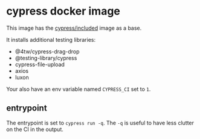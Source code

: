 # cypress docker image

This image has the [cypress/included](https://hub.docker.com/r/cypress/included) image as a base.

It installs additional testing libraries:
- @4tw/cypress-drag-drop
- @testing-library/cypress
- cypress-file-upload
- axios
- luxon

Your also have an env variable named `CYPRESS_CI` set to `1`.

## entrypoint

The entrypoint is set to `cypress run -q`. The `-q` is useful to have less clutter on the CI in the output.
